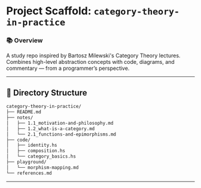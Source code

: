 # Project Scaffold: `category-theory-in-practice`

### 📚 Overview
A study repo inspired by Bartosz Milewski's Category Theory lectures. Combines high-level abstraction concepts with code, diagrams, and commentary — from a programmer’s perspective.

---

## 📂 Directory Structure
```bash
category-theory-in-practice/
├── README.md               
├── notes/              
│   ├── 1.1_motivation-and-philosophy.md
│   ├── 1.2_what-is-a-category.md
│   └── 2.1_functions-and-epimorphisms.md
├── code/                  
│   ├── identity.hs
│   ├── composition.hs
│   └── category_basics.hs
├── playground/             
│   └── morphism-mapping.md
└── references.md           
```

---
